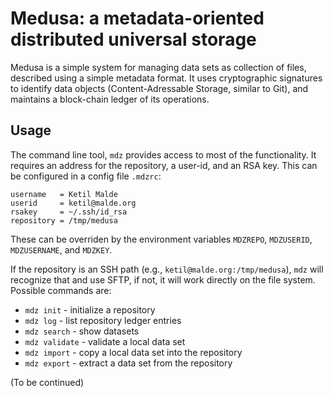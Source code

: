 # Medusa: a metadata-oriented distributed universal storage

Medusa is a simple system for managing data sets as collection of
files, described using a simple metadata format.  It uses
cryptographic signatures to identify data objects (Content-Adressable
Storage, similar to Git), and maintains a block-chain ledger of
its operations.

## Usage

The command line tool, `mdz` provides access to most of the
functionality. It requires an address for the repository, a user-id,
and an RSA key.  This can be configured in a config file `.mdzrc`:

    username   = Ketil Malde
    userid     = ketil@malde.org
    rsakey     = ~/.ssh/id_rsa
    repository = /tmp/medusa

These can be overriden by the environment variables `MDZREPO`,
`MDZUSERID`, `MDZUSERNAME`, and `MDZKEY`.

If the repository is an SSH path (e.g.,
`ketil@malde.org:/tmp/medusa`), `mdz` will recognize that and use
SFTP, if not, it will work directly on the file system.  Possible
commands are:

- `mdz init` - initialize a repository
- `mdz log` - list repository ledger entries
- `mdz search` - show datasets
- `mdz validate` - validate a local data set
- `mdz import` - copy a local data set into the repository
- `mdz export` - extract a data set from the repository

(To be continued)
